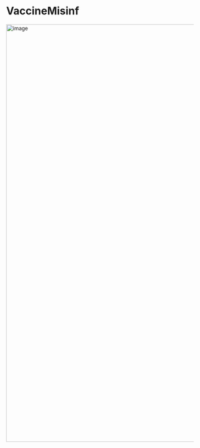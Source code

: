 # VaccineMisinf
<img width="1120" alt="image" src="https://github.com/hyunjimoon/VaccineMisinf/assets/30194633/73923b5c-2e20-47f4-b5d3-e483b5f07c71">

